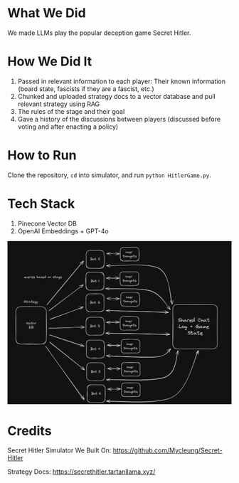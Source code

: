 # What We Did
We made LLMs play the popular deception game Secret Hitler.

# How We Did It
1. Passed in relevant information to each player: Their known information (board state, fascists if they are a fascist, etc.)
2. Chunked and uploaded strategy docs to a vector database and pull relevant strategy using RAG
3. The rules of the stage and their goal
4. Gave a history of the discussions between players (discussed before voting and after enacting a policy)

# How to Run
Clone the repository, `cd` into simulator, and run `python HitlerGame.py`.

# Tech Stack
1. Pinecone Vector DB
2. OpenAI Embeddings + GPT-4o

![Tech Stack](techstack.png)

# Credits
Secret Hitler Simulator We Built On: https://github.com/Mycleung/Secret-Hitler

Strategy Docs: https://secrethitler.tartanllama.xyz/
